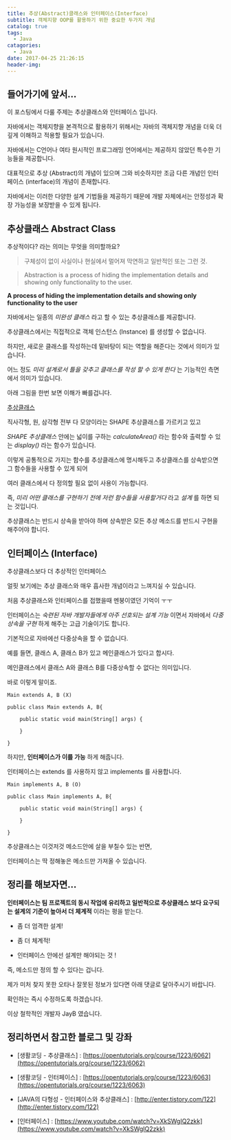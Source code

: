 ```yaml
---
title: 추상(Abstract)클래스와 인터페이스(Interface)
subtitle: 객체지향 OOP를 활용하기 위한 중요한 두가지 개념
catalog: true
tags:
  - Java
catagories:
  - Java
date: 2017-04-25 21:26:15
header-img:
---
```



## 들어가기에 앞서...

이 포스팅에서 다룰 주제는 추상클래스와 인터페이스 입니다.

자바에서는 객체지향을 본격적으로 활용하기 위해서는 자바의 객체지향 개념을 더욱 더 깊게 이해하고 적용할 필요가 있습니다.

자바에서는 C언어나 여타 원시적인 프로그래밍 언어에서는 제공하지 않았던 특수한 기능들을 제공합니다.

대표적으로 추상 (Abstract)의 개념이 있으며 그와 비슷하지만 조금 다른 개념인 인터페이스 (interface)의 개념이 존재합니다.

자바에서는 이러한 다양한 설계 기법들을 제공하기 때문에 개발 자체에서는 안정성과 확장 가능성을 보장받을 수 있게 됩니다.

## 추상클래스 Abstract Class

추상적이다? 라는 의미는 무엇을 의미할까요?

> 구체성이 없이 사실이나 현실에서 멀어져 막연하고 일반적인 또는 그런 것.

> Abstraction is a process of hiding the implementation details and showing only functionality to the user.

**A process of hiding the implementation details and showing only functionality to the user**

자바에서는 일종의 *미완성 클래스* 라고 할 수 있는 추상클래스를 제공합니다.

추상클래스에서는 직접적으로 객체 인스턴스 (Instance) 를 생성할 수 없습니다.

하지만, 새로운 클래스를 작성하는데 밑바탕이 되는 역할을 해준다는 것에서 의미가 있습니다.

어느 정도 *미리 설계로서 틀을 갖추고 클래스를 작성 할 수 있게 한다* 는 기능적인 측면에서 의미가 있습니다.

아래 그림을 한번 보면 이해가 빠를겁니다.

[추상클래스](https://user-images.githubusercontent.com/20435620/29594140-dfa93a50-87e9-11e7-9a3f-c82f2d7e464f.png)

직사각형, 원, 삼각형 전부 다 모양이라는 SHAPE 추상클래스를 가르키고 있고

*SHAPE 추상클래스* 안에는 넓이를 구하는 *calculateArea()* 라는 함수와 출력할 수 있는 *display()* 라는 함수가 있습니다.

이렇게 공통적으로 가지는 함수를 추상클래스에 명시해두고 추상클래스를 상속받으면 그 함수들을 사용할 수 있게 되어

여러 클래스에서 다 정의할 필요 없이 사용이 가능합니다.

즉, *미리 어떤 클래스를 구현하기 전에 저런 함수들을 사용할거다* 라고 *설계* 를 하면 되는 것입니다.

추상클래스는 반드시 상속을 받아야 하며 상속받은 모든 추상 메소드를 반드시 구현을 해주어야 합니다.


## 인터페이스 (Interface)

추상클래스보다 더 추상적인 인터페이스

얼핏 보기에는 추상 클래스와 매우 흡사한 개념이라고 느껴지실 수 있습니다.

처음 추상클래스와 인터페이스를 접했을때 멘붕이였던 기억이 ㅜㅜ

인터페이스는 *숙련된 자바 개발자들에게 아주 선호되는 설계 기능* 이면서 자바에서 *다중 상속을 구현* 하게 해주는 고급 기술이기도 합니다.

기본적으로 자바에선 다중상속을 할 수 없습니다.

예를 들면, 클래스 A, 클래스 B가 있고 메인클래스가 있다고 합시다.

메인클래스에서 클래스 A와 클래스 B를 다중상속할 수 없다는 의미입니다.

바로 이렇게 말이죠.

```
Main extends A, B (X)

public class Main extends A, B{

	public static void main(String[] args) {

	}

}
```

하지만, **인터페이스가 이를 가능** 하게 해줍니다.

인터페이스는 extends 를 사용하지 않고 implements 를 사용합니다.

```
Main implements A, B (O)

public class Main implements A, B{

	public static void main(String[] args) {

	}

}
```

추상클래스는 이것저것 메소드안에 살을 부칠수 있는 반면,

인터페이스는 딱 정해놓은 메소드만 가져올 수 있습니다.

## 정리를 해보자면...

**인터페이스는 팀 프로젝트의 동시 작업에 유리하고 일반적으로 추상클래스 보다 요구되는 설계의 기준이 높아서 더 체계적** 이라는 평을 받는다.

* 좀 더 엄격한 설계!

* 좀 더 체계적!

* 인터페이스 안에선 설계만 해야되는 것 !

즉, 메소드만 정의 할 수 있다는 겁니다.

제가 미처 찾지 못한 오타나 잘못된 정보가 있다면 아래 댓글로 달아주시기 바랍니다.

확인하는 즉시 수정하도록 하겠습니다.

이상 철학적인 개발자 JayB 였습니다.


## 정리하면서 참고한 블로그 및 강좌

* [생활코딩 - 추상클래스] : [https://opentutorials.org/course/1223/6062](https://opentutorials.org/course/1223/6062)

* [생활코딩 - 인터페이스] : [https://opentutorials.org/course/1223/6063](https://opentutorials.org/course/1223/6063)

* [JAVA의 다형성 - 인터페이스와 추상클래스] : [http://enter.tistory.com/122](http://enter.tistory.com/122)

* [인터페이스] : [https://www.youtube.com/watch?v=XkSWgIQ2zkk](https://www.youtube.com/watch?v=XkSWgIQ2zkk)
